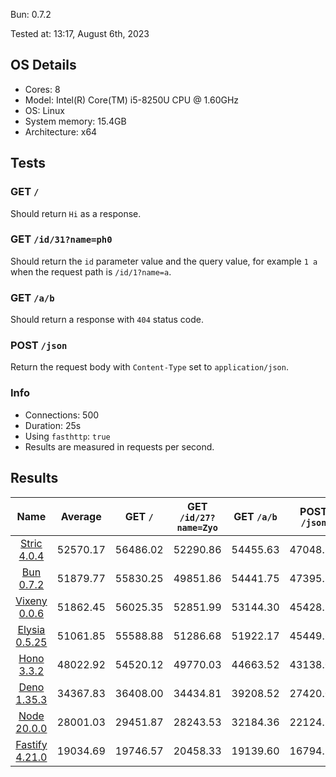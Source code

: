 Bun: 0.7.2

Tested at: 13:17, August 6th, 2023

## OS Details
- Cores: 8
- Model: Intel(R) Core(TM) i5-8250U CPU @ 1.60GHz
- OS: Linux
- System memory: 15.4GB
- Architecture: x64
## Tests
### GET `/`
Should return `Hi` as a response.
### GET `/id/31?name=ph0`
Should return the `id` parameter value and the query value, for example `1 a` when the request path is `/id/1?name=a`.
### GET `/a/b`
Should return a response with `404` status code.
### POST `/json`
Return the request body with `Content-Type` set to `application/json`.
### Info
- Connections: 500
- Duration: 25s
- Using `fasthttp`: `true`
- Results are measured in requests per second.

## Results
| Name | Average | GET `/` | GET `/id/27?name=Zyo` | GET `/a/b` | POST `/json` |
|  :---: | :---: | :---: | :---: | :---: | :---: |
| [Stric 4.0.4](/results/Stric) | 52570.17 | 56486.02 | 52290.86 | 54455.63 | 47048.15 |
| [Bun 0.7.2](/results/Bun) | 51879.77 | 55830.25 | 49851.86 | 54441.75 | 47395.23 |
| [Vixeny 0.0.6](/results/Vixeny) | 51862.45 | 56025.35 | 52851.99 | 53144.30 | 45428.16 |
| [Elysia 0.5.25](/results/Elysia) | 51061.85 | 55588.88 | 51286.68 | 51922.17 | 45449.67 |
| [Hono 3.3.2](/results/Hono) | 48022.92 | 54520.12 | 49770.03 | 44663.52 | 43138.00 |
| [Deno 1.35.3](/results/Deno) | 34367.83 | 36408.00 | 34434.81 | 39208.52 | 27420.01 |
| [Node 20.0.0](/results/Node) | 28001.03 | 29451.87 | 28243.53 | 32184.36 | 22124.37 |
| [Fastify 4.21.0](/results/Fastify) | 19034.69 | 19746.57 | 20458.33 | 19139.60 | 16794.28 |